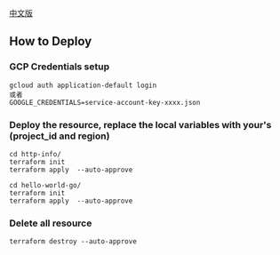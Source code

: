 [中文版](README_zh.md)
## How to Deploy
### GCP Credentials setup
```shell
gcloud auth application-default login
或者
GOOGLE_CREDENTIALS=service-account-key-xxxx.json
```
### Deploy the resource, replace the local variables with your's (project_id and region)
```shell
cd http-info/
terraform init
terraform apply  --auto-approve

cd hello-world-go/
terraform init
terraform apply  --auto-approve
```
### Delete all resource
```shell
terraform destroy --auto-approve
```